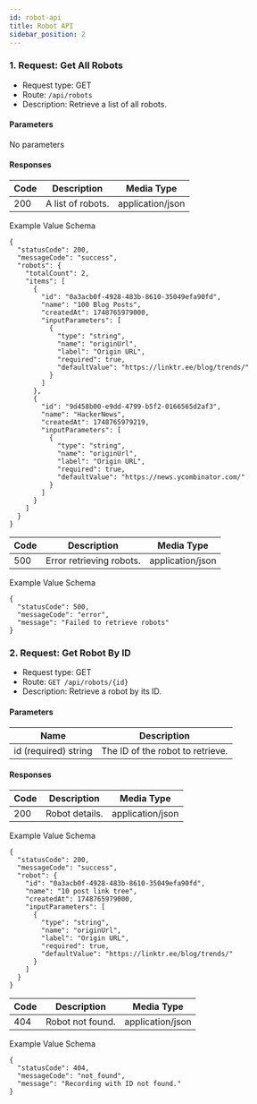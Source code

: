 ```yaml
---
id: robot-api
title: Robot API
sidebar_position: 2
---
```


### 1. Request: Get All Robots
- Request type: GET
- Route: `/api/robots`
- Description: Retrieve a list of all robots.

#### Parameters
No parameters

#### Responses

| Code | Description | Media Type 
|---|---|---|
| 200 | A list of robots. | application/json |

Example Value Schema
```
{
  "statusCode": 200,
  "messageCode": "success",
  "robots": {
    "totalCount": 2,
    "items": [
      {
        "id": "0a3acb0f-4928-483b-8610-35049efa90fd",
        "name": "100 Blog Posts",
        "createdAt": 1748765979000,
        "inputParameters": [
          {
            "type": "string",
            "name": "originUrl",
            "label": "Origin URL",
            "required": true,
            "defaultValue": "https://linktr.ee/blog/trends/"
          }
        ]
      },
      {
        "id": "9d458b00-e9dd-4799-b5f2-0166565d2af3",
        "name": "HackerNews",
        "createdAt": 1748765979219,
        "inputParameters": [
          {
            "type": "string",
            "name": "originUrl",
            "label": "Origin URL",
            "required": true,
            "defaultValue": "https://news.ycombinator.com/"
          }
        ]
      }
    ]
  }
}
```
| Code | Description | Media Type 
|---|---|---|
| 500 | Error retrieving robots. | application/json |

Example Value Schema
```
{
  "statusCode": 500,
  "messageCode": "error",
  "message": "Failed to retrieve robots"
}
```

### 2. Request: Get Robot By ID
- Request type: GET
- Route: `GET /api/robots/{id}`
- Description: Retrieve a robot by its ID.

#### Parameters

| Name | Description |
|---|---|
| id (required) string | The ID of the robot to retrieve.


#### Responses

| Code | Description | Media Type 
|---|---|---|
| 200 | Robot details.| application/json |

Example Value Schema
```
{
  "statusCode": 200,
  "messageCode": "success",
  "robot": {
    "id": "0a3acb0f-4928-483b-8610-35049efa90fd",
    "name": "10 post link tree",
    "createdAt": 1748765979000,
    "inputParameters": [
      {
        "type": "string",
        "name": "originUrl",
        "label": "Origin URL",
        "required": true,
        "defaultValue": "https://linktr.ee/blog/trends/"
      }
    ]
  }
}
```
| Code | Description | Media Type 
|---|---|---|
| 404 | Robot not found. | application/json |

Example Value Schema
```
{
  "statusCode": 404,
  "messageCode": "not_found",
  "message": "Recording with ID not found."
}
```
